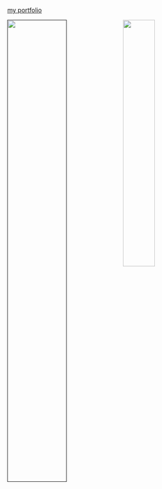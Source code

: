 [my portfolio](https://aydin-due.github.io/)

<a href="">
  <img align="left" src="https://github-readme-stats.vercel.app/api?username=aydin-due&show_icons=true&custom_title=aydin's%20GitHub%20Stats" width="52%"/>
</a>
<a href="https://github.com/aydin-due/github-readme-stats">
  <img align="left" src="https://github-readme-stats.vercel.app/api/top-langs/?username=aydin-due&langs_count=8&layout=compact" width="38%"/>
</a>
